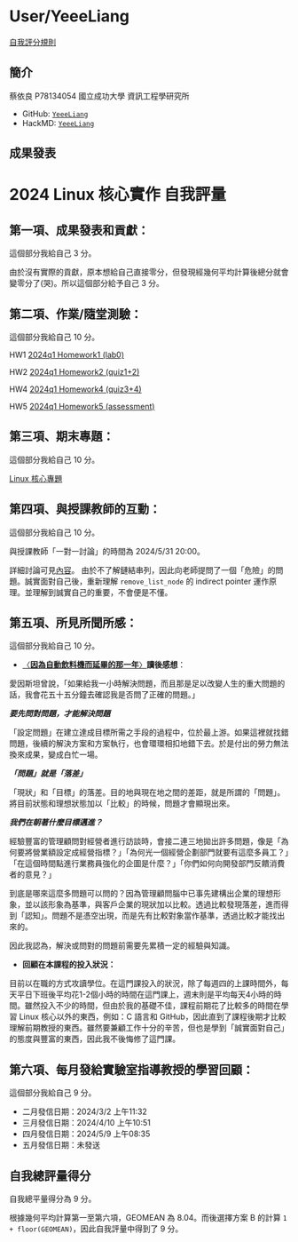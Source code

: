 # User/YeeeLiang
[自我評分規則](https://wiki.csie.ncku.edu.tw/linux/schedule) 

## 簡介
蔡依良 P78134054
國立成功大學 資訊工程學研究所

* GitHub: [`YeeeLiang`](https://github.com/YeeeLiang)
* HackMD: [`YeeeLiang`](https://hackmd.io/?nav=overview)

## 成果發表

# 2024 Linux 核心實作 自我評量
## 第一項、成果發表和貢獻：
這個部分我給自己 3 分。

由於沒有實際的貢獻，原本想給自己直接零分，但發現經幾何平均計算後總分就會變零分了(哭)。所以這個部分給予自己 3 分。

## 第二項、作業/隨堂測驗：
這個部分我給自己 10 分。

HW1 [2024q1 Homework1 (lab0)](https://hackmd.io/@YeeeLiang/linux2024-homework1)

HW2 [2024q1 Homework2 (quiz1+2)](https://hackmd.io/@YeeeLiang/linux2024-homework2)

HW4 [2024q1 Homework4 (quiz3+4)](https://hackmd.io/@YeeeLiang/linux2024-homework4)

HW5 [2024q1 Homework5 (assessment)](https://hackmd.io/@YeeeLiang/linux2024-homework5)

## 第三項、期末專題：
這個部分我給自己 10 分。

[Linux 核心專題](https://hackmd.io/@YeeeLiang/linux2024-homework5)

## 第四項、與授課教師的互動：
這個部分我給自己 10 分。

與授課教師「一對一討論」的時間為 2024/5/31 20:00。

詳細討論可見[內容](https://hackmd.io/@YeeeLiang/linux2024-homework5)。
由於不了解鏈結串列，因此向老師提問了一個「危險」的問題。誠實面對自己後，重新理解 `remove_list_node` 的 indirect pointer 運作原理。並理解到誠實自己的重要，不會便是不懂。

## 第五項、所見所聞所感：
這個部分我給自己 10 分。

* [〈**因為自動飲料機而延畢的那一年**〉](https://blog.opasschang.com/the-story-of-auto-beverage-machine-1/)**讀後感想**：

愛因斯坦曾說，「如果給我一小時解決問題，而且那是足以改變人生的重大問題的話，我會花五十五分鐘去確認我是否問了正確的問題。」

***要先問對問題，才能解決問題***

「設定問題」在建立達成目標所需之手段的過程中，位於最上游。如果這裡就找錯問題，後續的解決方案和方案執行，也會環環相扣地錯下去。於是付出的勞力無法換來成果，變成白忙一場。

***「問題」就是「落差」***

「現狀」和「目標」的落差。目的地與現在地之間的差距，就是所謂的「問題」。將目前狀態和理想狀態加以「比較」的時候，問題才會顯現出來。

***我們在朝著什麼目標邁進？***

經驗豐富的管理顧問對經營者進行訪談時，會接二連三地拋出許多問題，像是「為何要將營業額設定成經營指標？」「為何光一個經營企劃部門就要有這麼多員工？」「在這個時間點進行業務員強化的企圖是什麼？」「你們如何向開發部門反饋消費者的意見？」

到底是哪來這麼多問題可以問的？因為管理顧問腦中已事先建構出企業的理想形象，並以該形象為基準，與客戶企業的現狀加以比較。透過比較發現落差，進而得到「認知」。問題不是憑空出現，而是先有比較對象當作基準，透過比較才能找出來的。

因此我認為，解決或問對的問題前需要先累積一定的經驗與知識。

* **回顧在本課程的投入狀況：**

目前以在職的方式攻讀學位。在這門課投入的狀況，除了每週四的上課時間外，每天平日下班後平均花1-2個小時的時間在這門課上，週末則是平均每天4小時的時間。雖然投入不少的時間，但由於我的基礎不佳，課程前期花了比較多的時間在學習 Linux 核心以外的東西，例如：C 語言和 GitHub，因此直到了課程後期才比較理解前期教授的東西。雖然要兼顧工作十分的辛苦，但也是學到「誠實面對自己」的態度與豐富的東西，因此我不後悔修了這門課。

## 第六項、每月發給實驗室指導教授的學習回顧：
這個部分我給自己 9 分。
* 二月發信日期：2024/3/2 上午11:32
* 三月發信日期：2024/4/10 上午10:51
* 四月發信日期：2024/5/9 上午08:35
* 五月發信日期：未發送

## 自我總評量得分
自我總平量得分為 9 分。

根據幾何平均計算第一至第六項，GEOMEAN 為 8.04。而後選擇方案 B 的計算 `1 + floor(GEOMEAN)`，因此自我評量中得到了 9 分。